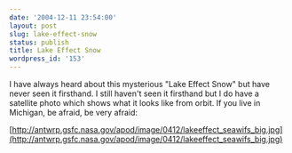 ```yaml
---
date: '2004-12-11 23:54:00'
layout: post
slug: lake-effect-snow
status: publish
title: Lake Effect Snow
wordpress_id: '153'
---
```


I have always heard about this mysterious "Lake Effect Snow" but have never seen it firsthand. I still haven't seen it firsthand but I do have a satellite photo which shows what it looks like from orbit. If you live in Michigan, be afraid, be very afraid:  

  

[http://antwrp.gsfc.nasa.gov/apod/image/0412/lakeeffect_seawifs_big.jpg](http://antwrp.gsfc.nasa.gov/apod/image/0412/lakeeffect_seawifs_big.jpg)

